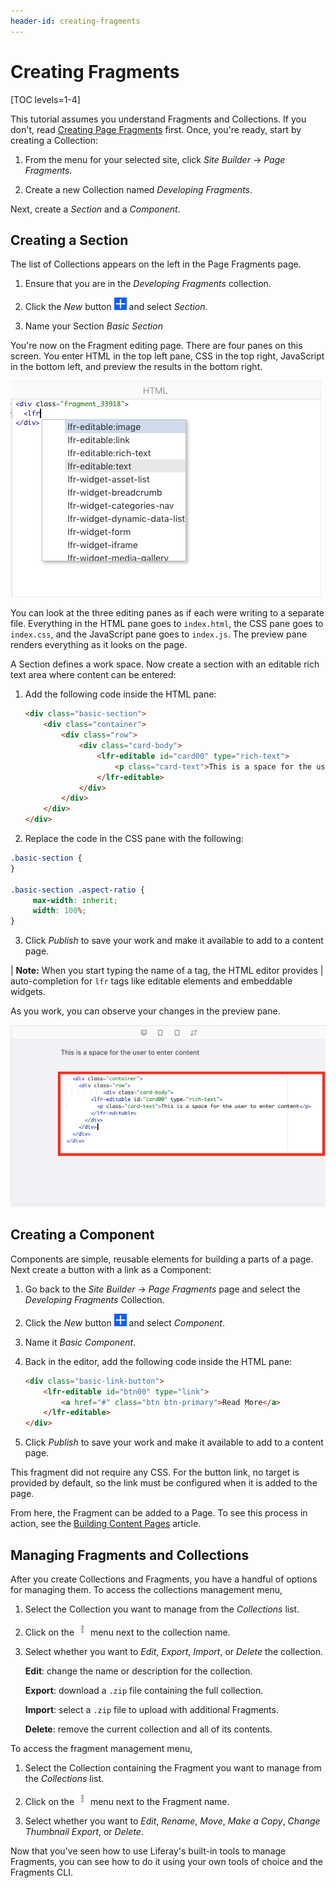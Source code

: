 ```yaml
---
header-id: creating-fragments
---
```


# Creating Fragments

[TOC levels=1-4]

This tutorial assumes you understand Fragments and Collections. If you don't,
read
[Creating Page Fragments](/docs/7-2/user/-/knowledge_base/u/creating-content-pages#creating-page-fragments)
first. Once, you're ready, start by creating a Collection:

1.  From the menu for your selected site, click *Site Builder* &rarr; *Page
    Fragments*.
 
2.  Create a new Collection named *Developing Fragments*.

Next, create a *Section* and a *Component*.

## Creating a Section

The list of Collections appears on the left in the Page Fragments page.

1.  Ensure that you are in the *Developing Fragments* collection.

2.  Click the *New* button ![New](../../../images/icon-add.png) and select
    *Section*.

3.  Name your Section *Basic Section*

You're now on the Fragment editing page. There are four panes on this screen.
You enter HTML in the top left pane, CSS in the top right, JavaScript in the
bottom left, and preview the results in the bottom right.

![Figure 1: The Fragment editor provides autocomplete for Liferay Fragment specific tags.](../../../images/fragment-editor-autocomplete.png)

You can look at the three editing panes as if each were writing to a separate 
file. Everything in the HTML pane goes to `index.html`, the CSS pane goes to 
`index.css`, and the JavaScript pane goes to `index.js`. The preview pane
renders everything as it looks on the page. 

A Section defines a work space. Now create a section with an editable rich text
area where content can be entered:

1.  Add the following code inside the HTML pane:

    ```html
    <div class="basic-section">
        <div class="container">
	        <div class="row">
                <div class="card-body">
			        <lfr-editable id="card00" type="rich-text">
				        <p class="card-text">This is a space for the user to enter content</p>
    				</lfr-editable>
        		</div>
	        </div>
    	</div>
    </div>
    ```

2.  Replace the code in the CSS pane with the following:

   ```css
   .basic-section {
   }

   .basic-section .aspect-ratio {
   	    max-width: inherit;
        width: 100%;
   }
   ```

3.  Click *Publish* to save your work and make it available to add to a content
    page.

| **Note:** When you start typing the name of a tag, the HTML editor provides 
| auto-completion for `lfr` tags like editable elements and embeddable widgets.

As you work, you can observe your changes in the preview pane.

![Figure 2: The Fragment editor with HTML and CSS code and a live preview.](../../../images/fragment-editor-basic.png)

## Creating a Component

Components are simple, reusable elements for building a parts of a page. Next
create a button with a link as a Component:

1.  Go back to the *Site Builder* &rarr; *Page Fragments* page and select the
    *Developing Fragments* Collection.

2.  Click the *New* button ![New](../../../images/icon-add.png) and select
    *Component*.

3.  Name it *Basic Component*.

4.  Back in the editor, add the following code inside the HTML pane:

    ```html
    <div class="basic-link-button">
        <lfr-editable id="btn00" type="link">
            <a href="#" class="btn btn-primary">Read More</a>
        </lfr-editable>
    </div>
    ```

5.  Click *Publish* to save your work and make it available to add to a content 
    page.

This fragment did not require any CSS. For the button link, no target is 
provided by default, so the link must be configured when it is added to the
page.

From here, the Fragment can be added to a Page. To see this process in action, 
see the
[Building Content Pages](/docs/7-2/user/-/knowledge_base/u/building-content-pages)
article.

## Managing Fragments and Collections

After you create Collections and Fragments, you have a handful of options for 
managing them. To access the collections management menu,

1.  Select the Collection you want to manage from the *Collections* list.

2.  Click on the ![Actions](../../../images/icon-actions.png) menu next to the 
    collection name.
 
3.  Select whether you want to *Edit*, *Export*, *Import*, or *Delete* the
    collection.

    **Edit**: change the name or description for the collection.

    **Export**: download a `.zip` file containing the full collection.

    **Import**: select a `.zip` file to upload with additional Fragments.

    **Delete**: remove the current collection and all of its contents.

To access the fragment management menu,

1.  Select the Collection containing the Fragment you want to manage from the 
    *Collections* list.
 
2.  Click on the ![Actions](../../../images/icon-actions.png) menu next to the 
    Fragment name.

3.  Select whether you want to *Edit*, *Rename*, *Move*, *Make a Copy*, *Change 
    Thumbnail* *Export*, or *Delete*.

Now that you've seen how to use Liferay's built-in tools to manage Fragments, 
you can see how to do it using your own tools of choice and the Fragments CLI.
